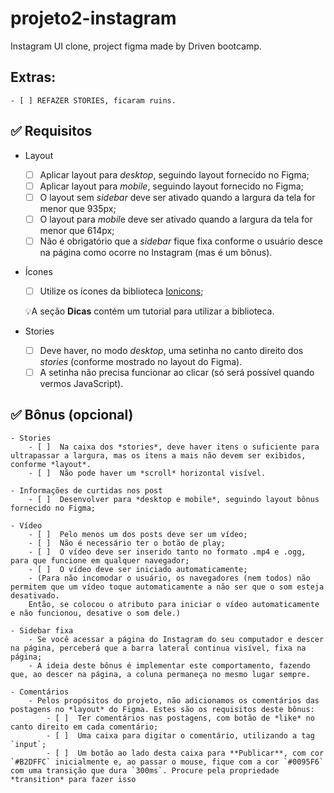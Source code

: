 # projeto2-instagram
Instagram UI clone, project figma made by Driven bootcamp.


## Extras:
    - [ ] REFAZER STORIES, ficaram ruins.



## ✅ Requisitos
- Layout
    - [ ]  Aplicar layout para *desktop*, seguindo layout fornecido no Figma;
    - [ ]  Aplicar layout para *mobile*, seguindo layout fornecido no Figma;
    - [ ]  O layout sem *sidebar* deve ser ativado quando a largura da tela for menor que 935px;
    - [ ]  O layout para *mobil*e deve ser ativado quando a largura da tela for menor que 614px;
    - [ ]  Não é obrigatório que a *sidebar* fique fixa conforme o usuário desce na página como ocorre no Instagram (mas é um bônus).
- Ícones
    - [ ]  Utilize os ícones da biblioteca [Ionicons](https://ionicons.com/);
    
    💡A seção **Dicas** contém um tutorial para utilizar a biblioteca.
    
- Stories
    - [ ]  Deve haver, no modo *desktop*, uma setinha no canto direito dos *stories* (conforme mostrado no layout do Figma).
    - [ ]  A setinha não precisa funcionar ao clicar (só será possível quando vermos JavaScript).

## ✅ Bônus (opcional)
    - Stories
        - [ ]  Na caixa dos *stories*, deve haver itens o suficiente para ultrapassar a largura, mas os itens a mais não devem ser exibidos, conforme *layout*.
        - [ ]  Não pode haver um *scroll* horizontal visível.

    - Informações de curtidas nos post
        - [ ]  Desenvolver para *desktop e mobile*, seguindo layout bônus fornecido no Figma;
        
    - Vídeo
        - [ ]  Pelo menos um dos posts deve ser um vídeo;
        - [ ]  Não é necessário ter o botão de play;
        - [ ]  O vídeo deve ser inserido tanto no formato .mp4 e .ogg, para que funcione em qualquer navegador;
        - [ ]  O vídeo deve ser iniciado automaticamente;
        - (Para não incomodar o usuário, os navegadores (nem todos) não permitem que um vídeo toque automaticamente a não ser que o som esteja desativado.     
        Então, se colocou o atributo para iniciar o vídeo automaticamente e não funcionou, desative o som dele.)

    - Sidebar fixa
        - Se você acessar a página do Instagram do seu computador e descer na página, perceberá que a barra lateral continua visível, fixa na página;
        - A ideia deste bônus é implementar este comportamento, fazendo que, ao descer na página, a coluna permaneça no mesmo lugar sempre.
        
    - Comentários
        - Pelos propósitos do projeto, não adicionamos os comentários das postagens no *layout* do Figma. Estes são os requisitos deste bônus:
            - [ ]  Ter comentários nas postagens, com botão de *like* no canto direito em cada comentário;
            - [ ]  Uma caixa para digitar o comentário, utilizando a tag `input`;
            - [ ]  Um botão ao lado desta caixa para **Publicar**, com cor `#B2DFFC` inicialmente e, ao passar o mouse, fique com a cor `#0095F6` com uma transição que dura `300ms`. Procure pela propriedade *transition* para fazer isso
